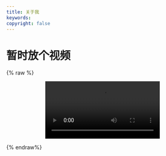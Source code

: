 ```yaml
---
title: 关于我
keywords: 
copyright: false
---
```



# 暂时放个视频

{% raw %}

<video src="https://cdn.jsdelivr.net/gh/honjun/hojun@1.2/Unbroken.mp4" controls="controls" style="max-width: 100%; display: block; margin-left: auto; margin-right: auto;">
your browser does not support the video tag
</video>

{% endraw%}